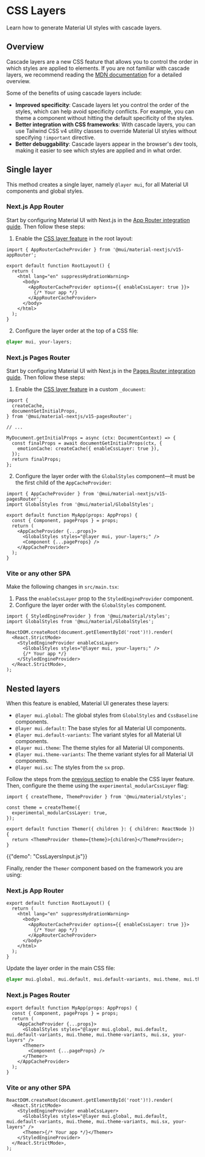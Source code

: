 # CSS Layers

<p class="description">Learn how to generate Material UI styles with cascade layers.</p>

## Overview

Cascade layers are a new CSS feature that allows you to control the order in which styles are applied to elements. If you are not familiar with cascade layers, we recommend reading the [MDN documentation](https://developer.mozilla.org/en-US/docs/Web/CSS/Cascade_layers) for a detailed overview.

Some of the benefits of using cascade layers include:

- **Improved specificity**: Cascade layers let you control the order of the styles, which can help avoid specificity conflicts. For example, you can theme a component without hitting the default specificity of the styles.
- **Better integration with CSS frameworks**: With cascade layers, you can use Tailwind CSS v4 utility classes to override Material UI styles without specifying `!important` directive.
- **Better debuggability**: Cascade layers appear in the browser's dev tools, making it easier to see which styles are applied and in what order.

## Single layer

This method creates a single layer, namely `@layer mui`, for all Material UI components and global styles.

### Next.js App Router

Start by configuring Material UI with Next.js in the [App Router integration guide](/material-ui/integrations/nextjs/#app-router).
Then follow these steps:

1. Enable the [CSS layer feature](/material-ui/integrations/nextjs/#using-other-styling-solutions) in the root layout:

```tsx title="src/app/layout.tsx"
import { AppRouterCacheProvider } from '@mui/material-nextjs/v15-appRouter';

export default function RootLayout() {
  return (
    <html lang="en" suppressHydrationWarning>
      <body>
        <AppRouterCacheProvider options={{ enableCssLayer: true }}>
          {/* Your app */}
        </AppRouterCacheProvider>
      </body>
    </html>
  );
}
```

2. Configure the layer order at the top of a CSS file:

```css title="src/app/globals.css"
@layer mui, your-layers;
```

### Next.js Pages Router

Start by configuring Material UI with Next.js in the [Pages Router integration guide](/material-ui/integrations/nextjs/#pages-router).
Then follow these steps:

1. Enable the [CSS layer feature](/material-ui/integrations/nextjs/#configuration-2) in a custom `_document`:

```tsx title="pages/_document.tsx"
import {
  createCache,
  documentGetInitialProps,
} from '@mui/material-nextjs/v15-pagesRouter';

// ...

MyDocument.getInitialProps = async (ctx: DocumentContext) => {
  const finalProps = await documentGetInitialProps(ctx, {
    emotionCache: createCache({ enableCssLayer: true }),
  });
  return finalProps;
};
```

2. Configure the layer order with the `GlobalStyles` component—it must be the first child of the `AppCacheProvider`:

```tsx title="pages/_app.tsx"
import { AppCacheProvider } from '@mui/material-nextjs/v15-pagesRouter';
import GlobalStyles from '@mui/material/GlobalStyles';

export default function MyApp(props: AppProps) {
  const { Component, pageProps } = props;
  return (
    <AppCacheProvider {...props}>
      <GlobalStyles styles="@layer mui, your-layers;" />
      <Component {...pageProps} />
    </AppCacheProvider>
  );
}
```

### Vite or any other SPA

Make the following changes in `src/main.tsx`:

1. Pass the `enableCssLayer` prop to the `StyledEngineProvider` component.
2. Configure the layer order with the `GlobalStyles` component.

```tsx title="main.tsx"
import { StyledEngineProvider } from '@mui/material/styles';
import GlobalStyles from '@mui/material/GlobalStyles';

ReactDOM.createRoot(document.getElementById('root')!).render(
  <React.StrictMode>
    <StyledEngineProvider enableCssLayer>
      <GlobalStyles styles="@layer mui, your-layers;" />
      {/* Your app */}
    </StyledEngineProvider>
  </React.StrictMode>,
);
```

## Nested layers

When this feature is enabled, Material UI generates these layers:

- `@layer mui.global`: The global styles from `GlobalStyles` and `CssBaseline` components.
- `@layer mui.default`: The base styles for all Material UI components.
- `@layer mui.default-variants`: The variant styles for all Material UI components.
- `@layer mui.theme`: The theme styles for all Material UI components.
- `@layer mui.theme-variants`: The theme variant styles for all Material UI components.
- `@layer mui.sx`: The styles from the `sx` prop.

Follow the steps from the [previous section](#single-layer) to enable the CSS layer feature.
Then, configure the theme using the `experimental_modularCssLayer` flag:

```tsx title="src/theme.tsx"
import { createTheme, ThemeProvider } from '@mui/material/styles';

const theme = createTheme({
  experimental_modularCssLayer: true,
});

export default function Themer({ children }: { children: ReactNode }) {
  return <ThemeProvider theme={theme}>{children}</ThemeProvider>;
}
```

{{"demo": "CssLayersInput.js"}}

Finally, render the `Themer` component based on the framework you are using:

### Next.js App Router

```tsx title="src/app/layout.tsx"
export default function RootLayout() {
  return (
    <html lang="en" suppressHydrationWarning>
      <body>
        <AppRouterCacheProvider options={{ enableCssLayer: true }}>
          {/* Your app */}
        </AppRouterCacheProvider>
      </body>
    </html>
  );
}
```

Update the layer order in the main CSS file:

```css title="src/app/globals.css"
@layer mui.global, mui.default, mui.default-variants, mui.theme, mui.theme-variants, mui.sx, your-layers;
```

### Next.js Pages Router

```tsx title="pages/_app.tsx"
export default function MyApp(props: AppProps) {
  const { Component, pageProps } = props;
  return (
    <AppCacheProvider {...props}>
      <GlobalStyles styles="@layer mui.global, mui.default, mui.default-variants, mui.theme, mui.theme-variants, mui.sx, your-layers" />
      <Themer>
        <Component {...pageProps} />
      </Themer>
    </AppCacheProvider>
  );
}
```

### Vite or any other SPA

```tsx title="main.tsx"
ReactDOM.createRoot(document.getElementById('root')!).render(
  <React.StrictMode>
    <StyledEngineProvider enableCssLayer>
      <GlobalStyles styles="@layer mui.global, mui.default, mui.default-variants, mui.theme, mui.theme-variants, mui.sx, your-layers" />
      <Themer>{/* Your app */}</Themer>
    </StyledEngineProvider>
  </React.StrictMode>,
);
```
